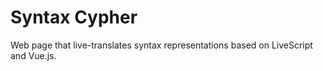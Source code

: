 # Syntax Cypher

Web page that live-translates syntax representations based on LiveScript and Vue.js.
